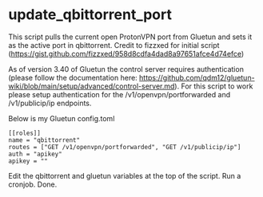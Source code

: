 # update_qbittorrent_port
This script pulls the current open ProtonVPN port from Gluetun and sets it as the active port in qbittorrent. Credit to fizzxed for initial script (https://gist.github.com/fizzxed/958d8cdfa4dad8a97651afce4d74efce)

As of version 3.40 of Gluetun the control server requires authentication (please follow the documentation here: https://github.com/qdm12/gluetun-wiki/blob/main/setup/advanced/control-server.md).
For this script to work please setup authentication for the /v1/openvpn/portforwarded and /v1/publicip/ip endpoints.

Below is my Gluetun config.toml
```
[[roles]]
name = "qbittorrent"
routes = ["GET /v1/openvpn/portforwarded", "GET /v1/publicip/ip"]
auth = "apikey"
apikey = ""
```


Edit the qbittorrent and gluetun variables at the top of the script.
Run a cronjob.
Done.


